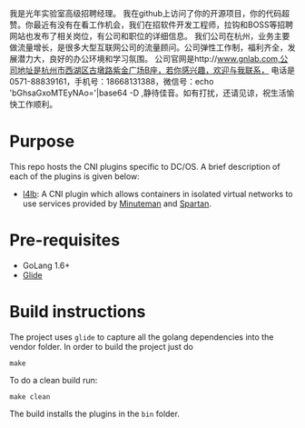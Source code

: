 我是光年实验室高级招聘经理。
我在github上访问了你的开源项目，你的代码超赞。你最近有没有在看工作机会，我们在招软件开发工程师，拉钩和BOSS等招聘网站也发布了相关岗位，有公司和职位的详细信息。
我们公司在杭州，业务主要做流量增长，是很多大型互联网公司的流量顾问。公司弹性工作制，福利齐全，发展潜力大，良好的办公环境和学习氛围。
公司官网是http://www.gnlab.com,公司地址是杭州市西湖区古墩路紫金广场B座，若你感兴趣，欢迎与我联系，
电话是0571-88839161，手机号：18668131388，微信号：echo 'bGhsaGxoMTEyNAo='|base64 -D ,静待佳音。如有打扰，还请见谅，祝生活愉快工作顺利。

# Purpose
This repo hosts the CNI plugins specific to DC/OS. A brief description
of each of the plugins is given below:

* [l4lb](l4lb/README.md): A CNI plugin which allows containers in isolated virtual networks to use services provided by [Minuteman](https://github.com/dcos/minuteman) and [Spartan](https://github.com/dcos/spartan).

# Pre-requisites
* GoLang 1.6+
* [Glide](https://github.com/Masterminds/glide)

# Build instructions
The project uses `glide` to capture all the golang dependencies into the vendor folder. In order to build the project just do
```
make
```
To do a clean build run:
```
make clean
```
The build installs the plugins in the `bin` folder.

